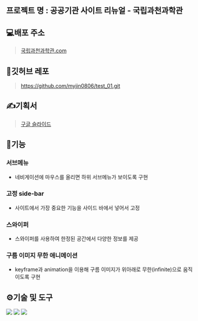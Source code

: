 ## 프로젝트 명 : 공공기관 사이트 리뉴얼 - 국립과천과학관

## 💻배포 주소
> [국립과천과학관.com](https://myjin0806.github.io/test01/)

## 📂깃허브 레포
> https://github.com/myjin0806/test_01.git

## ✍기획서
> [구글 슬라이드](https://docs.google.com/presentation/d/1w7QQLhwrw0ZlwWZ8iGXSbBX4-12rz7gPqYG1je7EvrE/edit?usp=sharing)

## 📝기능

### 서브메뉴
- 네비게이션에 마우스를 올리면 하위 서브메뉴가 보이도록 구현

### 고정 side-bar
- 사이트에서 가장 중요한 기능을 사이드 바에서 넣어서 고정

### 스와이퍼
- 스와이퍼를 사용하여 한정된 공간에서 다양한 정보를 제공

### 구름 이미지 무한 애니메이션
- keyframe과 animation을 이용해 구름 이미지가 위아래로 무한(infinite)으로 움직이도록 구현


## ⚙기술 및 도구
<img src="https://img.shields.io/badge/HTML5-E34F26?style=for-the-badge&logo=HTML5&logoColor=white"> <img src="https://img.shields.io/badge/CSS3-1572B6?style=for-the-badge&logo=CSS3&logoColor=white"> <img src="https://img.shields.io/badge/Javascript-F7DF1E?style=for-the-badge&logo=Javascript&logoColor=white">
    
